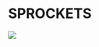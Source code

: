 # SPROCKETS

![](https://s-media-cache-ak0.pinimg.com/originals/76/a0/18/76a018ac15a1edfd3595a14ce0972d21.gif)

